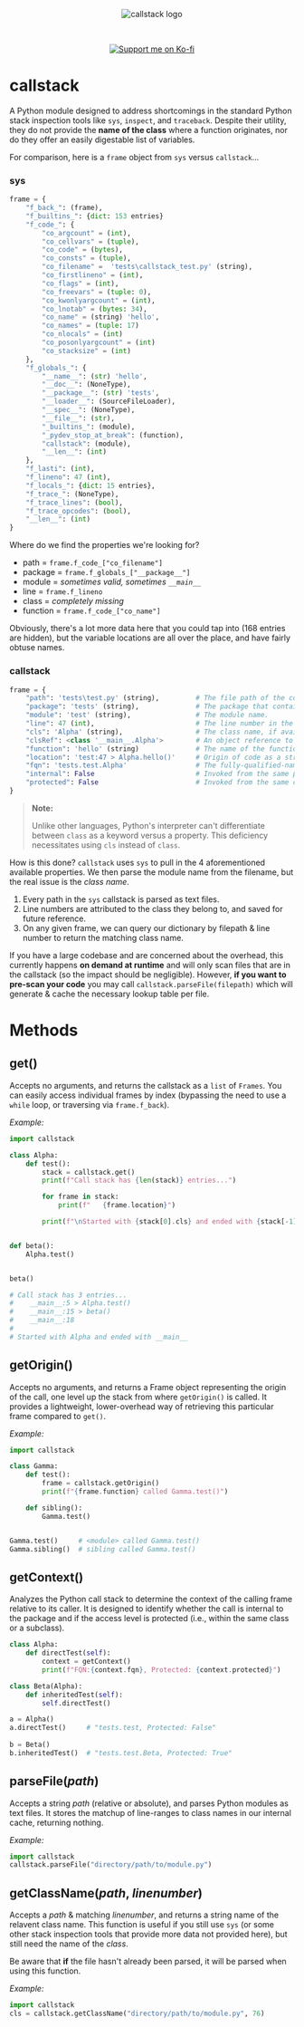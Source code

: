 <div style="text-align: center;">

![callstack logo](https://gitlab.com/Atriace/callstack/-/raw/main/assets/logo_text.png)

‎

[![Support me on Ko-fi](https://ko-fi.com/img/githubbutton_sm.svg)](https://ko-fi.com/atriace)

</div>

# callstack


A Python module designed to address shortcomings in the standard Python stack inspection tools like `sys`, `inspect`, and `traceback`. Despite their utility, they do not provide the **name of the class** where a function originates, nor do they offer an easily digestable list of variables.

For comparison, here is a `frame` object from `sys` versus `callstack`...

### sys

```python
frame = {
    "f_back_": (frame),
    "f_builtins_": {dict: 153 entries}
    "f_code_": {
        "co_argcount" = (int),
        "co_cellvars" = (tuple),
        "co_code" = (bytes),
        "co_consts" = (tuple),
        "co_filename" =  'tests\callstack_test.py' (string),
        "co_firstlineno" = (int),
        "co_flags" = (int),
        "co_freevars" = (tuple: 0),
        "co_kwonlyargcount" = (int),
        "co_lnotab" = (bytes: 34),
        "co_name" = (string) 'hello',
        "co_names" = (tuple: 17)
        "co_nlocals" = (int)
        "co_posonlyargcount" = (int)
        "co_stacksize" = (int)
    },
    "f_globals_": {
        "__name__": (str) 'hello',
        "__doc__": (NoneType),
        "__package__": (str) 'tests',
        "__loader__": (SourceFileLoader),
        "__spec__": (NoneType),
        "__file__": (str),
        "_builtins_": (module),
        "_pydev_stop_at_break": (function),
        "callstack": (module),
        "__len__": (int)
    },
    "f_lasti": (int),
    "f_lineno": 47 (int),
    "f_locals_": {dict: 15 entries},
    "f_trace_": (NoneType),
    "f_trace_lines": (bool),
    "f_trace_opcodes": (bool),
    "__len__": (int)
}
```

Where do we find the properties we're looking for?

- path = `frame.f_code_["co_filename"]`
- package = `frame.f_globals_["__package__"]`
- module = *sometimes valid, sometimes `__main__`*
- line = `frame.f_lineno`
- class = *completely missing*
- function = `frame.f_code_["co_name"]`

Obviously, there's a lot more data here that you could tap into (168 entries are hidden), but the variable locations are all over the place, and have fairly obtuse names.

### callstack

```python
frame = { 
    "path": 'tests\test.py' (string),         # The file path of the code in the frame.
    "package": 'tests' (string),              # The package that contains the module.
    "module": 'test' (string),                # The module name.
    "line": 47 (int),                         # The line number in the source code.
    "cls": 'Alpha' (string),                  # The class name, if available.
    "clsRef": <class '__main__.Alpha'>        # An object reference to the class
    "function": 'hello' (string)              # The name of the function
    "location": 'test:47 > Alpha.hello()'     # Origin of code as a string for debugging
    "fqn": 'tests.test.Alpha'                 # The fully-qualified-name of the code location
    "internal": False                         # Invoked from the same package
    "protected": False                        # Invoked from the same class or subclass
}
```

> **Note:**
> 
> Unlike other languages, Python's interpreter can't differentiate between `class` as a keyword versus a property. This deficiency necessitates using `cls` instead of `class`.

How is this done? `callstack` uses `sys` to pull in the 4 aforementioned available properties. We then parse the module name from the filename, but the real issue is the *class name*.
1. Every path in the `sys` callstack is parsed as text files.
2. Line numbers are attributed to the class they belong to, and saved for future reference.
3. On any given frame, we can query our dictionary by filepath & line number to return the matching class name.

If you have a large codebase and are concerned about the overhead, this currently happens **on demand at runtime** and will only scan files that are in the callstack (so the impact should be negligible).
However, **if you want to pre-scan your code** you may call `callstack.parseFile(filepath)` which will generate & cache the necessary lookup table per file.

# Methods

## get()
Accepts no arguments, and returns the callstack as a `list` of `Frames`.
You can easily access individual frames by index (bypassing the need to use a `while` loop, or traversing via `frame.f_back`).

*Example:*

```python
import callstack

class Alpha:
    def test():
        stack = callstack.get()
        print(f"Call stack has {len(stack)} entries...")

        for frame in stack:
            print(f"   {frame.location}")

        print(f"\nStarted with {stack[0].cls} and ended with {stack[-1].cls or stack[-1].module}")


def beta():
    Alpha.test()


beta()

# Call stack has 3 entries...
#    __main__:5 > Alpha.test()
#    __main__:15 > beta()
#    __main__:18
#
# Started with Alpha and ended with __main__
```


## getOrigin()
Accepts no arguments, and returns a Frame object representing the origin of the call, one level up the stack from where `getOrigin()` is called.  It provides a lightweight, lower-overhead way of retrieving this particular frame compared to `get()`.

*Example:*

```python
import callstack

class Gamma:
    def test():
        frame = callstack.getOrigin()
        print(f"{frame.function} called Gamma.test()")

    def sibling():
        Gamma.test()


Gamma.test()     # <module> called Gamma.test()
Gamma.sibling()  # sibling called Gamma.test()
```

## getContext()
Analyzes the Python call stack to determine the context of the calling frame relative to its caller. It is designed to identify whether the call is internal to the package and if the access level is protected (i.e., within the same class or a subclass).

```python
class Alpha:
    def directTest(self):
        context = getContext()
        print(f"FQN:{context.fqn}, Protected: {context.protected}")

class Beta(Alpha):
    def inheritedTest(self):
        self.directTest()

a = Alpha()
a.directTest()     # "tests.test, Protected: False"
        
b = Beta()
b.inheritedTest()  # "tests.test.Beta, Protected: True"
```


## parseFile(*path*)
Accepts a string *path* (relative or absolute), and parses Python modules as text files.  It stores the matchup of line-ranges to class names in our internal cache, returning nothing.

*Example:*

```python
import callstack
callstack.parseFile("directory/path/to/module.py")
```

## getClassName(*path*, *linenumber*)
Accepts a *path* & matching *linenumber*, and returns a string name of the relavent class name.  This function is useful if you still use `sys` (or some other stack inspection tools that provide more data not provided here), but still need the name of the *class*.

Be aware that **if** the file hasn't already been parsed, it will be parsed when using this function.

*Example:*

```python
import callstack
cls = callstack.getClassName("directory/path/to/module.py", 76)
```